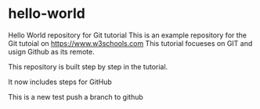 # hello-world
Hello World repository for Git tutorial
This is an example repository for the Git tutoial on https://www.w3schools.com
This tutorial focueses on GIT and usign Github as its remote.

This repository is built step by step in the tutorial.

It now includes steps for GitHub

This is a new test push a branch to github
